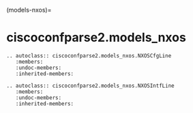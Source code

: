 (models-nxos)=

# ciscoconfparse2.models_nxos

```{eval-rst}
.. autoclass:: ciscoconfparse2.models_nxos.NXOSCfgLine
   :members:
   :undoc-members:
   :inherited-members:
```

```{eval-rst}
.. autoclass:: ciscoconfparse2.models_nxos.NXOSIntfLine
   :members:
   :undoc-members:
   :inherited-members:
```
